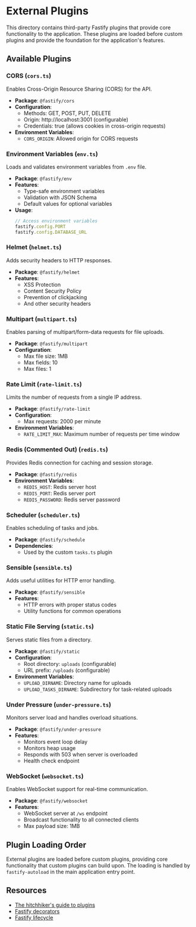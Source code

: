 # External Plugins

This directory contains third-party Fastify plugins that provide core functionality to the application. These plugins are loaded before custom plugins and provide the foundation for the application's features.

## Available Plugins

### CORS (`cors.ts`)

Enables Cross-Origin Resource Sharing (CORS) for the API.

- **Package**: `@fastify/cors`
- **Configuration**:
  - Methods: GET, POST, PUT, DELETE
  - Origin: http://localhost:3001 (configurable)
  - Credentials: true (allows cookies in cross-origin requests)
- **Environment Variables**:
  - `CORS_ORIGIN`: Allowed origin for CORS requests

### Environment Variables (`env.ts`)

Loads and validates environment variables from `.env` file.

- **Package**: `@fastify/env`
- **Features**:
  - Type-safe environment variables
  - Validation with JSON Schema
  - Default values for optional variables
- **Usage**:
  ```typescript
  // Access environment variables
  fastify.config.PORT
  fastify.config.DATABASE_URL
  ```

### Helmet (`helmet.ts`)

Adds security headers to HTTP responses.

- **Package**: `@fastify/helmet`
- **Features**:
  - XSS Protection
  - Content Security Policy
  - Prevention of clickjacking
  - And other security headers

### Multipart (`multipart.ts`)

Enables parsing of multipart/form-data requests for file uploads.

- **Package**: `@fastify/multipart`
- **Configuration**:
  - Max file size: 1MB
  - Max fields: 10
  - Max files: 1

### Rate Limit (`rate-limit.ts`)

Limits the number of requests from a single IP address.

- **Package**: `@fastify/rate-limit`
- **Configuration**:
  - Max requests: 2000 per minute
- **Environment Variables**:
  - `RATE_LIMIT_MAX`: Maximum number of requests per time window

### Redis (Commented Out) (`redis.ts`)

Provides Redis connection for caching and session storage.

- **Package**: `@fastify/redis`
- **Environment Variables**:
  - `REDIS_HOST`: Redis server host
  - `REDIS_PORT`: Redis server port
  - `REDIS_PASSWORD`: Redis server password

### Scheduler (`scheduler.ts`)

Enables scheduling of tasks and jobs.

- **Package**: `@fastify/schedule`
- **Dependencies**:
  - Used by the custom `tasks.ts` plugin

### Sensible (`sensible.ts`)

Adds useful utilities for HTTP error handling.

- **Package**: `@fastify/sensible`
- **Features**:
  - HTTP errors with proper status codes
  - Utility functions for common operations

### Static File Serving (`static.ts`)

Serves static files from a directory.

- **Package**: `@fastify/static`
- **Configuration**:
  - Root directory: `uploads` (configurable)
  - URL prefix: `/uploads` (configurable)
- **Environment Variables**:
  - `UPLOAD_DIRNAME`: Directory name for uploads
  - `UPLOAD_TASKS_DIRNAME`: Subdirectory for task-related uploads

### Under Pressure (`under-pressure.ts`)

Monitors server load and handles overload situations.

- **Package**: `@fastify/under-pressure`
- **Features**:
  - Monitors event loop delay
  - Monitors heap usage
  - Responds with 503 when server is overloaded
  - Health check endpoint

### WebSocket (`websocket.ts`)

Enables WebSocket support for real-time communication.

- **Package**: `@fastify/websocket`
- **Features**:
  - WebSocket server at `/ws` endpoint
  - Broadcast functionality to all connected clients
  - Max payload size: 1MB

## Plugin Loading Order

External plugins are loaded before custom plugins, providing core functionality that custom plugins can build upon. The loading is handled by `fastify-autoload` in the main application entry point.

## Resources

- [The hitchhiker's guide to plugins](https://fastify.dev/docs/latest/Guides/Plugins-Guide/)
- [Fastify decorators](https://fastify.dev/docs/latest/Reference/Decorators/)
- [Fastify lifecycle](https://fastify.dev/docs/latest/Reference/Lifecycle/)
